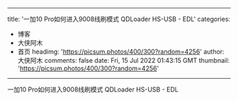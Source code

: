 
---
title: '一加10 Pro如何进入9008线刷模式 QDLoader HS-USB - EDL'
categories: 
 - 博客
 - 大侠阿木
 - 首页
headimg: 'https://picsum.photos/400/300?random=4256'
author: 大侠阿木
comments: false
date: Fri, 15 Jul 2022 01:43:15 GMT
thumbnail: 'https://picsum.photos/400/300?random=4256'
---

<div>   
一加10 Pro如何进入9008线刷模式 QDLoader HS-USB - EDL  
</div>
            